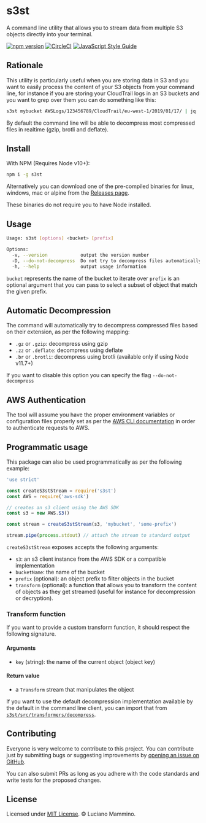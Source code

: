 # s3st

A command line utility that allows you to stream data from multiple S3 objects
directly into your terminal.

[![npm version](https://badge.fury.io/js/s3st.svg)](https://badge.fury.io/js/s3st)
[![CircleCI](https://circleci.com/gh/lmammino/s3st.svg?style=shield)](https://circleci.com/gh/lmammino/s3st)
[![JavaScript Style Guide](https://img.shields.io/badge/code_style-standard-brightgreen.svg)](https://standardjs.com)

## Rationale

This utility is particularly useful when you are storing data in S3 and you want
to easily process the content of your S3 objects from your command line,
for instance if you are storing your CloudTrail logs in an S3 buckets and you
want to grep over them you can do something like this:

```bash
s3st mybucket AWSLogs/123456789/CloudTrail/eu-west-1/2019/01/17/ | jq . | grep "lambda"
```

By default the command line will be able to decompress most compressed files in
realtime (gzip, brotli and deflate).


## Install

With NPM (Requires Node v10+):

```bash
npm i -g s3st
```

Alternatively you can download one of the pre-compiled binaries for linux,
windows, mac or alpine from the [Releases page](https://github.com/lmammino/s3st/releases).

These binaries do not require you to have Node installed.


## Usage

```bash
Usage: s3st [options] <bucket> [prefix]

Options:
  -v, --version            output the version number
  -D, --do-not-decompress  Do not try to decompress files automatically (gzip, deflate, brotli)
  -h, --help               output usage information
```

`bucket` represents the name of the bucket to iterate over
`prefix` is an optional argument that you can pass to select a subset of object
that match the given prefix.


## Automatic Decompression

The command will automatically try to decompress compressed files based on their
extension, as per the following mapping:

 - `.gz` or `.gzip`: decompress using gzip
 - `.zz` or `.deflate`: decompress using deflate
 - `.br` or `.brotli`: decompress using brotli (available only if using Node v11.7+)

If you want to disable this option you can specify the flag `--do-not-decompress`


## AWS Authentication

The tool will assume you have the proper environment variables or configuration
files properly set as per the [AWS CLI documentation](https://docs.aws.amazon.com/cli/latest/userguide/cli-chap-configure.html)
in order to authenticate requests to AWS.


## Programmatic usage

This package can also be used programmatically as per the following example:

```javascript
'use strict'

const createS3stStream = require('s3st')
const AWS = require('aws-sdk')

// creates an s3 client using the AWS SDK
const s3 = new AWS.S3()

const stream = createS3stStream(s3, 'mybucket', 'some-prefix')

stream.pipe(process.stdout) // attach the stream to standard output
```

`createS3stStream` exposes accepts the following arguments:

- `s3`: an s3 client instance from the AWS SDK or a compatible implementation
- `bucketName`: the name of the bucket
- `prefix` (optional): an object prefix to filter objects in the bucket
- `transform` (optional): a function that allows you to transform the content of
objects as they get streamed (useful for instance for decompression or decryption).

### Transform function

If you want to provide a custom transform function, it should respect the following
signature.

#### Arguments
 - `key` (string): the name of the current object (object key)

#### Return value
 - a `Transform` stream that manipulates the object

If you want to use the default decompression implementation available by the
default in the command line client, you can import that from [`s3st/src/transformers/decompress`](/src/transformers/decompress.js).


## Contributing

Everyone is very welcome to contribute to this project. You can contribute just by submitting bugs or
suggesting improvements by [opening an issue on GitHub](https://github.com/lmammino/s3st/issues).

You can also submit PRs as long as you adhere with the code standards and write tests for the proposed changes.

## License

Licensed under [MIT License](LICENSE). © Luciano Mammino.
